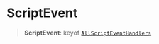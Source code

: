 # ScriptEvent

> **ScriptEvent**: keyof [`AllScriptEventHandlers`](../interfaces/AllScriptEventHandlers.md)

